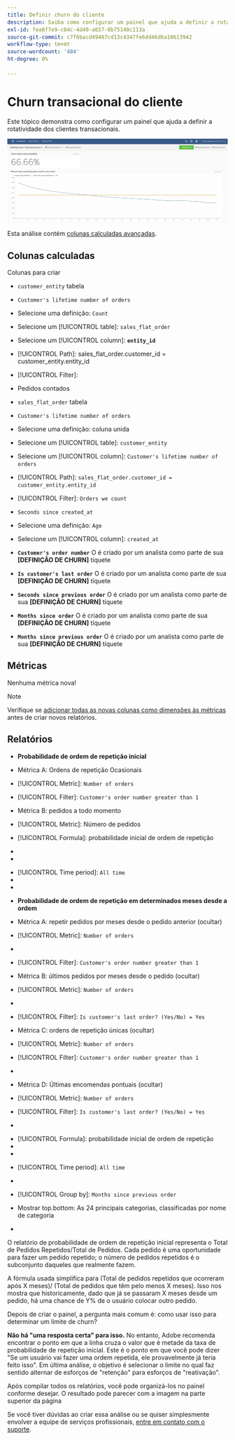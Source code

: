 ```yaml
---
title: Definir churn do cliente
description: Saiba como configurar um painel que ajuda a definir a rotatividade para seus clientes transacionais.
exl-id: fea8f7e9-c84c-4d49-a657-8b75140c113a
source-git-commit: c7f6bacd49487cd13c4347fe6dd46d6a10613942
workflow-type: tm+mt
source-wordcount: '484'
ht-degree: 0%

---
```


# Churn transacional do cliente

Este tópico demonstra como configurar um painel que ajuda a definir a rotatividade dos clientes transacionais.

![](../../assets/churn-deashboard.png)

Esta análise contém [colunas calculadas avançadas](../data-warehouse-mgr/adv-calc-columns.md).

## Colunas calculadas

Colunas para criar

* `customer_entity` tabela
* `Customer's lifetime number of orders`
* Selecione uma definição: `Count`
* Selecione um [!UICONTROL table]: `sales_flat_order`
* Selecione um [!UICONTROL column]: **`entity_id`**
* [!UICONTROL Path]: sales_flat_order.customer_id = customer_entity.entity_id
* [!UICONTROL Filter]:
* Pedidos contados

* `sales_flat_order` tabela
* `Customer's lifetime number of orders`
* Selecione uma definição: coluna unida
* Selecione um [!UICONTROL table]: `customer_entity`
* Selecione um [!UICONTROL column]: `Customer's lifetime number of orders`
* [!UICONTROL Path]: `sales_flat_order.customer_id = customer_entity.entity_id`
* [!UICONTROL Filter]: `Orders we count`

* `Seconds since created_at`
* Selecione uma definição: `Age`
* Selecione um [!UICONTROL column]: `created_at`

* **`Customer's order number`** O é criado por um analista como parte de sua **[DEFINIÇÃO DE CHURN]** tíquete
* **`Is customer's last order`** O é criado por um analista como parte de sua **[DEFINIÇÃO DE CHURN]** tíquete
* **`Seconds since previous order`** O é criado por um analista como parte de sua **[DEFINIÇÃO DE CHURN]** tíquete
* **`Months since order`** O é criado por um analista como parte de sua **[DEFINIÇÃO DE CHURN]** tíquete
* **`Months since previous order`** O é criado por um analista como parte de sua **[DEFINIÇÃO DE CHURN]** tíquete

## Métricas

Nenhuma métrica nova!

>[!NOTE]
>
>Verifique se [adicionar todas as novas colunas como dimensões às métricas](../data-warehouse-mgr/manage-data-dimensions-metrics.md) antes de criar novos relatórios.

## Relatórios

* **Probabilidade de ordem de repetição inicial**
* Métrica A: Ordens de repetição Ocasionais
* [!UICONTROL Metric]: `Number of orders`
* [!UICONTROL Filter]: `Customer's order number greater than 1`

* Métrica B: pedidos a todo momento
* [!UICONTROL Metric]: Número de pedidos

* [!UICONTROL Formula]: probabilidade inicial de ordem de repetição
* 
   [!UICONTROL Fórmula]: `A/B`
* 

   [!UICONTROL Format]: `Percent`

* [!UICONTROL Time period]: `All time`
* 
   [!UICONTROL Interval]: `None`
* 

   [!UICONTROL Chart type]: `Scalar`

* **Probabilidade de ordem de repetição em determinados meses desde a ordem**
* Métrica A: repetir pedidos por meses desde o pedido anterior (ocultar)
* [!UICONTROL Metric]: `Number of orders`
* 
   [!UICONTROL Perspective]: `Cumulative`
* [!UICONTROL Filter]: `Customer's order number greater than 1`

* Métrica B: últimos pedidos por meses desde o pedido (ocultar)
* [!UICONTROL Metric]: `Number of orders`
* 
   [!UICONTROL Perspective]: `Cumulative`
* [!UICONTROL Filter]: `Is customer's last order? (Yes/No) = Yes`

* Métrica C: ordens de repetição únicas (ocultar)
* [!UICONTROL Metric]: `Number of orders`
* [!UICONTROL Filter]: `Customer's order number greater than 1`

* 

   [!UICONTROL Agrupar por]: `Independent`

* Métrica D: Últimas encomendas pontuais (ocultar)
* [!UICONTROL Metric]: `Number of orders`
* [!UICONTROL Filter]: `Is customer's last order? (Yes/No) = Yes`

* 

   [!UICONTROL Agrupar por]: `Independent`

* [!UICONTROL Formula]: probabilidade inicial de ordem de repetição
* 
   [!UICONTROL Fórmula]: `(C-A)/(C+D-A-B)`
* 

   [!UICONTROL Format]: `Percent`

* [!UICONTROL Time period]: `All time`
* 
   [!UICONTROL Interval]: `None`
* [!UICONTROL Group by]: `Months since previous order`
* Mostrar top.bottom: As 24 principais categorias, classificadas por nome de categoria

* 

   [!UICONTROL Chart type]: `Line`

O relatório de probabilidade de ordem de repetição inicial representa o Total de Pedidos Repetidos/Total de Pedidos. Cada pedido é uma oportunidade para fazer um pedido repetido; o número de pedidos repetidos é o subconjunto daqueles que realmente fazem.

A fórmula usada simplifica para (Total de pedidos repetidos que ocorreram após X meses)/ (Total de pedidos que têm pelo menos X meses). Isso nos mostra que historicamente, dado que já se passaram X meses desde um pedido, há uma chance de Y% de o usuário colocar outro pedido.

Depois de criar o painel, a pergunta mais comum é: como usar isso para determinar um limite de churn?

**Não há &quot;uma resposta certa&quot; para isso.** No entanto, Adobe recomenda encontrar o ponto em que a linha cruza o valor que é metade da taxa de probabilidade de repetição inicial. Este é o ponto em que você pode dizer &quot;Se um usuário vai fazer uma ordem repetida, ele provavelmente já teria feito isso&quot;. Em última análise, o objetivo é selecionar o limite no qual faz sentido alternar de esforços de &quot;retenção&quot; para esforços de &quot;reativação&quot;.

Após compilar todos os relatórios, você pode organizá-los no painel conforme desejar. O resultado pode parecer com a imagem na parte superior da página

Se você tiver dúvidas ao criar essa análise ou se quiser simplesmente envolver a equipe de serviços profissionais, [entre em contato com o suporte](https://experienceleague.adobe.com/docs/commerce-knowledge-base/kb/troubleshooting/miscellaneous/mbi-service-policies.html).
